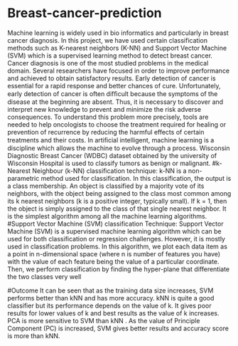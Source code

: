 # Breast-cancer-prediction
Machine learning is widely used in bio informatics and particularly in breast cancer diagnosis. In this project, we have used certain classification methods such as K-nearest neighbors (K-NN) and Support Vector Machine (SVM) which is a supervised learning method to detect breast cancer. Cancer diagnosis is one of the most studied problems in the medical domain. Several researchers have focused in order to improve performance and achieved to obtain satisfactory results. Early detection of cancer is essential for a rapid response and better chances of cure. Unfortunately, early detection of cancer is often difﬁcult because the symptoms of the disease at the beginning are absent. Thus, it is necessary to discover and interpret new knowledge to prevent and minimize the risk adverse consequences.  To understand this problem more precisely, tools are needed to help oncologists to choose the treatment required for healing or prevention of recurrence by reducing the harmful effects of certain treatments and their costs. In artiﬁcial intelligent, machine learning is a discipline which allows the machine to evolve through a process. Wisconsin Diagnostic Breast Cancer (WDBC) dataset obtained by the university of Wisconsin Hospital is used to classify tumors as benign or malignant.  #k- Nearest Neighbour (k-NN) classification technique:  k-NN is a non- parametric method used for classification. In this classification, the output is a class membership. An object is classified by a majority vote of its neighbors, with the object being assigned to the class most common among its k nearest neighbors (k is a positive integer, typically small). If k = 1, then the object is simply assigned to the class of that single nearest neighbor. It is the simplest algorithm among all the machine learning algorithms. 
#Support Vector Machine (SVM) classification Technique:  Support Vector Machine (SVM) is a supervised machine learning algorithm which can be used for both classification or regression challenges. However, it is mostly used in classification problems. In this algorithm, we plot each data item as a point in n-dimensional space (where n is number of features you have) with the value of each feature being the value of a particular coordinate. Then, we perform classification by finding the hyper-plane that differentiate the two classes very well 




#Outcome 
It can be seen that as the training data size increases, SVM performs better than kNN and has more accuracy. 
kNN is quite a good classifier but its performance depends on the value of k. 
It gives poor results for lower values of k and best results as the value of k increases. 
PCA is more sensitive to SVM than kNN .
As the value of Principle Component (PC) is increased, SVM gives better results and accuracy score is more than kNN.
